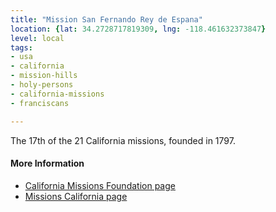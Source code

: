 ```yaml
---
title: "Mission San Fernando Rey de Espana"
location: {lat: 34.2728717819309, lng: -118.461632373847}
level: local
tags:
- usa
- california
- mission-hills
- holy-persons
- california-missions
- franciscans

---
```



The 17th of the 21 California missions, founded in 1797.

#### More Information

* [California Missions Foundation page](https://californiamissionsfoundation.org/mission-san-fernando/)
* [Missions California page](https://www.missionscalifornia.com/missions/san-fernando-rey-de-espana/)





